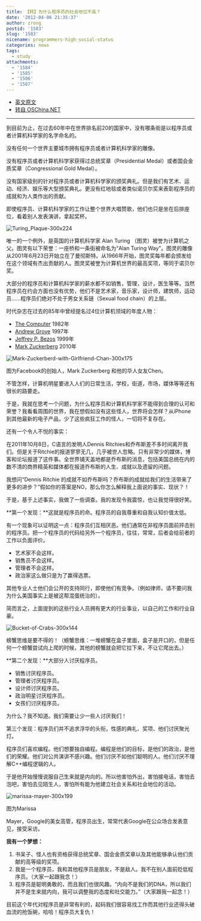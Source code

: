 ```yaml
---
title: 【转】为什么程序员的社会地位不高？
date: '2012-04-06 21:35:37'
author: zrong
postid: '1583'
slug: '1583'
nicename: programmers-high-social-status
categories: news
tags:
  - study
attachments:
  - '1584'
  - '1585'
  - '1586'
  - '1587'
---
```


- [英文原文](http://www.goodbuzz.org/blog/conversation/programmers-high-social-status/)
- [转自 OSChina.NET](http://www.oschina.net/news/24496/programmers-high-social-status)

-----------

到目前为止，在过去60年中在世界排名前20的国家中，没有哪条街是以程序员或者计算机科学家的名字命名的。

没有任何一个世界主要城市拥有程序员或者计算机科学家的雕像。

没有程序员或者计算机科学家获得过总统奖章（Presidential Medal）或者国会金质奖章（Congressional Gold Medal）。

没有国家级别的针对程序员或者计算机科学家的颁奖典礼。但是我们有艺术、运动、经济、娱乐等大型颁奖典礼。更没有红地毯或者类似诺贝尔奖来表彰程序员的成就和为人类作出的贡献。

即使程序员、计算机科学家的工作让整个世界大唱赞歌，他们也只是坐在后排座位，看着别人发表演讲，拿起奖杯。<!--more-->

![](/uploads/2012/04/Turing_Plaque.jpg "Turing_Plaque-300x224")

唯一的一个例外，是英国的计算机科学家 Alan Turing （图灵）被誉为计算机之父。图灵有以下荣誉：一座桥和一条街被命名为“Alan Turing Way”。图灵的雕像从2001年6月23日开始立在了曼彻斯特。从1966年开始，图灵奖每年都会颁发给在这个领域有杰出贡献的人。图灵奖被誉为计算机世界的最高奖项，等同于诺贝尔奖。

大部分的程序员和计算机科学家的薪水都不如销售，管理，设计，医生等等。当然程序员在约会方面也没有优势，他们不是艺术家，音乐家，设计师，建筑师，运动员……程序员们绝对不处于男女关系链（Sexual food chain）的上层。

时代杂志在过去的85年中曾经提名过4位计算机领域的年度人物：

- [The Computer](http://en.wikipedia.org/wiki/Personal_computer) 1982年
- [Andrew Grove](http://en.wikipedia.org/wiki/Andrew_Grove) 1997年
- [Jeffrey P. Bezos](http://en.wikipedia.org/wiki/Jeff_Bezos) 1999年
- [Mark Zuckerberg](http://en.wikipedia.org/wiki/Mark_Zuckerberg) 2010年

![](/uploads/2012/04/Mark-Zuckerberd-with-Girlfriend-Chan.jpg "Mark-Zuckerberd-with-Girlfriend-Chan-300x175")  

图为Facebook的创始人，Mark Zuckerberg 和他的华人女友Chen。

不管怎样，计算机明星要进入人们的日常生活，学校，街道，市场，媒体等等还有很长的路要走。

于是，我就在思考一个问题，为什么程序员和计算机科学家不能得到合理的认可和荣誉？我看看周围的世界，我在想假如没有这些怪人，世界将会怎样？从iPhone到其他最新的电子产品，少了这些疯狂工作的怪人，一切将不复存在。

还有一个令人不悦的事实：  

在2011年10月8日，C语言的发明人Dennis Ritchies和乔布斯差不多时间离开我们。但是关于Ritchie的报道寥寥无几，几乎被世人忽略。只有非常少的媒体，博客和论坛报道了这件事。全世界铺天盖地都是乔布斯的消息，包括美国总统在内的数不清的商界精英和媒体都在报道乔布斯的人生、成就以及遗留的问题。

我想问“Dennis Ritchie 的成就不如乔布斯吗？乔布斯的成就给我们的生活带来了更多的进步？”假如你的答案是NO，那么你怎么解释我上面说的事实、现状？！

于是，基于上述事实，我做了一些调查。我的发现令我震惊，也让我觉得很好笑。

**第一个发现：**这就是程序员的命。程序员的自我尊重和自我认知价值太低。

有一个现象可以证明这一点：程序员们互相厌恶。他们通常在非程序员面前抨击别的程序员。把一个程序员的代码给另外一个程序员，往往，常常，后者会给前者的工作以负面评价。

- 艺术家不会这样。  
- 销售员不会这样。  
- 管理者不会这样。  
- 政治家这么做只是为了赢得选票。

其他专业人士他们会公开的支持同行，即使他们有竞争。（例如律师，请不要问我为什么美国事实上是被这帮混蛋统治的）。

简而言之，上面提到的这些行业人员拥有更大的行业事业，以自己的工作和行业自豪。

![](/uploads/2012/04/Bucket-of-Crabs.png "Bucket-of-Crabs-300x144")

螃蟹思维是要不得的！（螃蟹思维：一堆螃蟹在盒子里面，盒子是开口的，但是任何一个螃蟹尝试向上爬的时候，其他的螃蟹就会把它拉下来，不让它爬出去。）

**第二个发现：**大部分人讨厌程序员。

- 销售讨厌程序员。  
- 管理者讨厌程序员。  
- 设计师讨厌程序员。  
- 政治明星讨厌程序员。  
- 女孩们讨厌程序员。

为什么？我不知道。我们需要让少一些人讨厌我们！

第三个发现：程序员们并不追求浮华的头衔，性感的典礼、奖项、他们讨厌聚光灯。

程序员们喜欢编程。他们想要独自编程。编程是他们的目标，是他们的政治，是他们的荣耀。他们对公共演讲不感兴趣。他们讨厌不如他们聪明的人。他们讨厌不理解C++编程逻辑的人。

于是他开始慢慢说服自己生来就是内向的。所以他害怕外出，害怕接电话，害怕去泡吧，害怕去见陌生人，害怕所有能为他建立社会关系和社会地位的活动。

![](/uploads/2012/04/marissa-mayer.jpg "marissa-mayer-300x199")  

图为Marissa

Mayer，Google的美女高管，程序员出生，常常代表Google在公众场合发表意见，接受采访。

**我有一个梦想：**

1.  书呆子、怪人也有资格获得总统奖章、国会金质奖章以及其他能够承认他们贡献的高等级的奖项。
2.  我是一个程序员，我和其他程序员是朋友，不是敌人。我不在别人面前贬低程序员。（大家一起跟我念！）
3.  程序员是聪明勇敢的，而且我们也很风趣。“内向不是我们的DNA，所以我们并不是生来就内向，我可以调整我的态度和社交能力。”（大家跟我一起念！）

目前这个年代对程序员是非常有利的，起码我们很容易找工作而其他行业还得头破血流的抢饭碗，哈哈！程序员大复仇！
